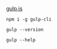 [gulp.js](https://gulpjs.com/)

```
npm i -g gulp-cli
```

```
gulp --version
```

```
gulp --help
```